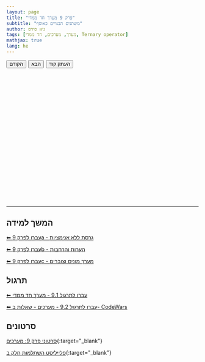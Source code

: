 ```yaml
---
layout: page
title: "פרק 9 מערך חד ממדי"
subtitle: "משתנים הבנויים כאוסף"
author: גיא סידס
tags: [מערך, מערכים, חד ממדי, Ternary operator]
mathjax: true
lang: he
---
```


<!-- https://www.perplexity.ai/search/this-page-goes-to-github-pages-z3w2NJR4SHqGVk14l89Rmw -->
<style>
details, details > summary { display: none; }
#stage {
  position: relative;
  min-height: 25em;
  width: 100%;
}
#stage pre {
  position: absolute;
  top: 0; left: 0; right: 0; bottom: 0;
  opacity: 0;
  transition: opacity 3s;
  z-index: 1;
  direction: ltr;
  background: inherit;
  margin: 0;
}
#stage pre.show {
  opacity: 1;
  z-index: 2;
}
.button-container {
  margin-top: 0em;
  margin-bottom: 2em;
  display: flex;
  justify-content: flex-start;
  gap: 0.4em;
}
#explanation {
  text-align: center;
  font-weight: bold;
  font-size: 1em;
  min-height: 1em;
  margin-bottom: -3.1em;
  margin-top: 0;
}
.copy-success {
  color: green;
  font-size: 0.9em;
  margin-right: 1em;
  display: inline-block;
  vertical-align: middle;
}
</style>




<details markdown="1"><summary>1. נניח שנרצה להפוך את car **לאוסף של מחרוזות**</summary>

```csharp
static void Main(string[] args)
{
    string   car  =   "BMW";

    Console.WriteLine(car);
}
```
</details>

<details markdown="1"><summary>2. הוספנו: סוגריים **מסולסלים**, לשון **רבים**, וסוגריים **מרובעים**, </summary>

```csharp
static void Main(string[] args)
{
    string[] cars = { "BMW", "Ford", "Kia" };

    Console.WriteLine(cars); // ⟹😟לא כמו פייתון. לא ממש עוזר System.String[] מדפיס
}
```



</details>

<details markdown="1"><summary>3. ניתן לגשת לאיבר במערך **לפי מיקום**</summary>

```csharp
static void Main(string[] args)
{
    string[] cars = { "BMW", "Ford", "Kia" };

    Console.WriteLine(cars[0]); // prints BMW, מתנהג כמו במחרוזת
    Console.WriteLine(cars[0][1]); // ??? ומה זה ידפיס
}
```
</details>


<details markdown="1"><summary>4. כאן כבר יש לנו **בעיה**</summary>

```csharp
static void Main(string[] args)
{
    string[] cars = { "BMW", "Ford", "Kia" };


        Console.WriteLine(cars[0]);
        Console.WriteLine(cars[1]);
        Console.WriteLine(cars[2]);
        Console.WriteLine(cars[3]); //index out of range exception
        // Program WILL CRUSH 
        Console.ReadLine();




}
```
</details>



<details markdown="1"><summary>5. אפשר לטפל במצבי **Exception**</summary>

```csharp
static void Main(string[] args)
{
    string[] cars = { "BMW", "Ford", "Kia" };
    try
    {
        Console.WriteLine(cars[0]);
        Console.WriteLine(cars[1]);
        Console.WriteLine(cars[2]);
        Console.WriteLine(cars[3]); // 😥Index Out of Range exception😥
    
    }
    catch (Exception e)
    {
        Console.WriteLine($"we had aproblem: {e.Message}");
    }
}
```
</details>


<details markdown="1"><summary>6. ניעזר בלולאות כדי **לעבור על כל איברי המערך**, אבל,</summary>

```csharp
static void Main(string[] args)
{
    string[] cars = [ "BMW", "Ford", "Kia" ]; // 🤔 ??? {מסולסלים} לא היו קודם סוגריים 😲
    
    for (int i = 0; i < cars.Length; i++)
        Console.WriteLine(cars[i]); // 👮 i גישה ישירה לאיבר באינדקס
}
```
</details>



<details markdown="1"><summary>7. **foreach יותר נוח** בהרבה מקרים</summary>

```csharp
static void Main(string[] args)
{
    string[] cars = { "BMW", "Ford", "Kia" }; //inline initialization

    foreach (string car in cars) 🐭
        Console.WriteLine(car); // הרבה יותר פשוט
}
```
</details>



<details markdown="1"><summary>8. כאן מקצים מערך בגודל מסויים וזה **סוף פסוק**</summary>

```csharp
static void Main(string[] args)
{
    string[] cars = new string[5]; // איתחול לגודל 5.  לא יורשה לשנות את הגודל בהמשך
                                  // ולכן בהמשך הדרך בפרוייקטים נעבוד עם מבנים אחרים
                                 // אסור בשימוש Array.Resize(ref cars, 10); אסור בשימוש
    for (int i = 0; i < cars.Length; i++)
    {
        cars[i] = "BMW" + i;
        Console.WriteLine(cars[i]);
    }
}
```
</details>



<details markdown="1"><summary>9. הבדל **חשוב** בין סוגי הלולאות - **לא ניתן לבצע השמה ב-foreach**</summary>

```csharp
static void Main(string[] args)
{
    string[] cars = new string[5]; // מקצה מערך בגודל 5

    foreach (string car in cars) 
        car = "BMW"; // ===== !!! השמה - לא אפשרית  ======
        // ועדיין, נח ושימושי כשעובדים עם עצמים
}
```
</details>

<details markdown="1"><summary>10. אפשר **לשלוח מערך כארגומנט** לפונקציה.</summary>

```csharp
static void Main(string[] args)
{
    int[] nums = { 3,2,1 };
    Add10(nums);
    PrintArr(nums); // prints 13  12  11
    PrintArr(["bus", "bug", "beer", "bear"]); //instanciation in a call with [ ] ???
}
public static void Add10(int[] arr)
{
    for (int i = 0; i < arr.Length; i++)
        arr[i] += 10;
}
static void PrintArr<T>(T[] arr) // מה נסגר עם הפונקציות הגנריות האלה?
{
    foreach (var item in arr)
        Console.Write($" {item} ");
    Console.WriteLine();
}
```
</details>


<details markdown="1"><summary>11. המערך **מאותחל ל-nulls** או לאפסים או ל-false בהתאם לטיפוס</summary>

```csharp
static void Main(string[] args)
{
    string[] cars = new string[5];  // אז לא יודפס כלום null אפשר להדפיס את איברי המערך. הם כולם
    //=== = "" קיימת דרישה בבחינות לבצע לולאת איתחול שמאפסת את אברי המערך. או במקרה זה מגדירה את כולם ===
    //=== מאד לא סביר ומתנגש עם העבודה עם עצמים בהמשך === אמשיך לברר לכם את הנקודה 
    Console.Write(cars[0].Length); // Null Reference Exception אבל לא ניתן לגשת לתכונה כשאין עדין עצם
    cars[0] = cars[0] + "wow";    // null ובכל זאת ניתן לשרשר מחרוזת עם 

}
```
</details>


<details markdown="1"><summary>12. בואו ננסה להבין, **מה זה object reference**</summary>

```csharp
static void Main(string[] args)
{
    char[] chars = ['h', 'e', 'l', 'l', 'o'];
    PrintArr(chars); //        h  e  l  l  o
    WillItChange_יתשנה_או_לא(chars);
    PrintArr(chars); // Stays  h  e  l  l  o
}

static void WillItChange_יתשנה_או_לא(char[] arr)
{
    arr = ['h', 'e', 'l', 'l', '_', 'N', 'o'];
}

```
</details>

<details markdown="1"><summary>13. דוגמא עם ternary operator</summary>

```csharp
static void Main(string[] args)
{
    string[] cars = ["BMW", "Ford", "Kia" ,"T"]; // 🤔 ??? {מסולסלים} לא היו קודם סוגריים 😲

    for (int i = 0; i < cars.Length; i++)
    {
        //ternary operator
        Console.WriteLine($"{cars[i]} is " +
            $"{cars[i].Length} meter{(cars[i].Length>1 ? "s" : "")} long"); // 👮 i גישה ישירה לאיבר באינדקס
    }
        
}

```
</details>


<details markdown="1"><summary>14. דוגמא עם ternary operator with higher perf</summary>

```csharp
static void Main(string[] args)
{
    string[] cars = ["BMW", "Ford", "Kia" ,"T"]; // 🤔 ??? {מסולסלים} לא היו קודם סוגריים 😲

    for (int i = 0; i < cars.Length; i++)
    {
        //ternary operator
        string c = cars[i]; // 👮 i גישה ישירה לאיבר באינדקס
        string sOrNos = c.Length > 1 ? "s" : ""; // Ternary
        Console.WriteLine($"{c} is {c.Length} meter{sOrNos} long"); // 👮 i גישה ישירה לאיבר באינדקס
    }     
}

```
</details>


<details markdown="1"><summary>15. דוגמא עם ternary operator in a foreach</summary>

```csharp
static void Main(string[] args)
{
    string[] cars = ["BMW", "Ford", "Kia" ,"T"]; 

    foreach (var c in cars)
    {
        string sOrNos = c.Length > 1 ? "s" : ""; // Ternary
        Console.WriteLine($"{c} is {c.Length} meter{sOrNos} long"); 
    }      
}
```
</details>


 <!-- this is the actual page that is displayed -->
<!-- =============================================== -->
<div class="button-container">
  <button id="prevBtn">הקודם</button>
  <button id="nextBtn">הבא</button>
  <button id="copyBtn">העתק קוד</button>
  <span id="copyStatus" class="copy-success" style="display:none;">הועתק!</span>
</div>
<div id="explanation"></div>
<div id="stage"></div>




<script defer>
document.addEventListener('DOMContentLoaded', () => {
  // Extract code blocks and processed summaries (markdown-style bold to <strong>)
  const blocks = [...document.querySelectorAll('details')].map(d => ({
    codeEl: d.querySelector('pre').cloneNode(true),
    // Allows using **bold** in summary
    summary: d.querySelector('summary').innerHTML.replace(/\*\*(.+?)\*\*/g, '<strong>$1</strong>')
  }));
  const stage = document.getElementById('stage');
  const explanation = document.getElementById('explanation');
  const copyBtn = document.getElementById('copyBtn');
  const copyStatus = document.getElementById('copyStatus');
  let idx = 0;

  // Initial code block display
  let current = stage.appendChild(blocks[0].codeEl.cloneNode(true));
  current.classList.add('show');
  if(explanation) explanation.innerHTML = blocks[0].summary;

  function crossfade(toIdx) {
    if (toIdx === idx) return;
    const next = stage.appendChild(blocks[toIdx].codeEl.cloneNode(true));
    next.classList.add('show');
    next.style.opacity = 0;
    next.getBoundingClientRect(); // force reflow
    next.style.opacity = 1;
    current.style.opacity = 0;
    setTimeout(() => {
      current.remove();
      current = next;
      idx = toIdx;
      if(explanation) explanation.innerHTML = blocks[toIdx].summary;
    }, 3000); // 3s transition
  }

  // Buttons (ensure these elements exist before binding)
  const nextBtn = document.getElementById('nextBtn');
  const prevBtn = document.getElementById('prevBtn');
  if(nextBtn) nextBtn.onclick = () => crossfade((idx + 1) % blocks.length);
  if(prevBtn) prevBtn.onclick = () => crossfade((idx + blocks.length - 1) % blocks.length);

  // Mouse click on stage (not buttons!)
  stage.addEventListener('mousedown', e => {
    // Only respond if not clicking on code selection or non-left/right button
    if (e.button === 0) { // Left
      crossfade((idx + 1) % blocks.length);
      e.preventDefault();
    }
    if (e.button === 2) { // Right
      crossfade((idx + blocks.length - 1) % blocks.length);
      e.preventDefault();
    }
  });
  stage.addEventListener('contextmenu', e => e.preventDefault());

  // Copy button
  if(copyBtn) copyBtn.onclick = () => {
    const code = current.textContent;
    navigator.clipboard.writeText(code).then(() => {
      if(copyStatus) {
        copyStatus.style.display = 'inline-block';
        setTimeout(() => { copyStatus.style.display = 'none'; }, 1200);
      }
    });
  };
});
</script>

---

## המשך למידה
[⬅ עברו לפרק 9a - גרסת ללא אנימציות](/cs2/Chapter9a)


[⬅ עברו לפרק 9b - הערות והרחבות](/cs2/Chapter9b)

[⬅ עברו לפרק 9c - מערך מונים וצוברים](/cs2/Chapter9c)


## תרגול

[⬅ עברו לתרגול 9.1 - מערך חד ממדי](/cs2/Chapter9Ex9.1)

[⬅ עברו לתרגול 9.2 - מערכים - שאלות ב- CodeWars](/cs2/Chapter9Ex9.2)



## סרטונים

[סרטוני פרק 9: מערכים](https://www.youtube.com/playlist?list=PLnVUJu2KuoA2cT3X-Fui7j6HZJWZM6vnK){:target="_blank"}

[פלייליסט השתלמות חלק ב](https://www.youtube.com/playlist?list=PLnVUJu2KuoA0igr7xHclrzS2O7bBaqg2S){:target="_blank"}
